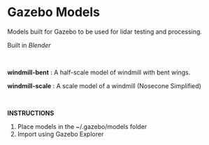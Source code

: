 # Gazebo Models 



Models built for Gazebo to be used for lidar testing and processing. 

Built in _Blender_ 



<br/>

__windmill-bent__ : A half-scale model of windmill with bent wings. 

__windmill-scale__ : A scale model of a windmill (Nosecone Simplified)



<br/>

__INSTRUCTIONS__ 
1. Place models in the ~/.gazebo/models folder 
2. Import using Gazebo Explorer
